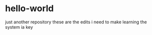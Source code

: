 # hello-world
just another repository
these are the edits i need to make
learning the system ia key
